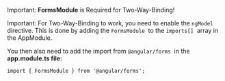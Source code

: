 Important: **FormsModule** is Required for Two-Way-Binding!

Important: For Two-Way-Binding to work, you need to enable the `ngModel`  directive. This is done by adding the `FormsModule`  to the `imports[]`  array in the AppModule.

You then also need to add the import from `@angular/forms`  in the **app.module.ts file**:

`import { FormsModule } from '@angular/forms';`
